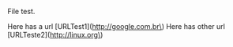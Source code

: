 File test.

Here has a url \[URLTest1\]\(http://google.com.br\)
Here has other url \[URLTeste2\]\(http://linux.org\)
